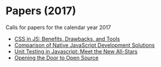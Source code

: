 # Papers (2017)

Calls for papers for the calendar year 2017

- [CSS in JS: Benefits, Drawbacks, and Tools][css-in-js]
- [Comparison of Native JavaScript Development Solutions][native-development]
- [Unit Testing in Javascript: Meet the New All-Stars][unit-testing]
- [Opening the Door to Open Source][open-source]

[css-in-js]: ./css-in-js/
[native-development]: ./native-development/
[unit-testing]: ./unit-testing-all-stars/
[open-source]: ./opening-the-door-to-open-source/